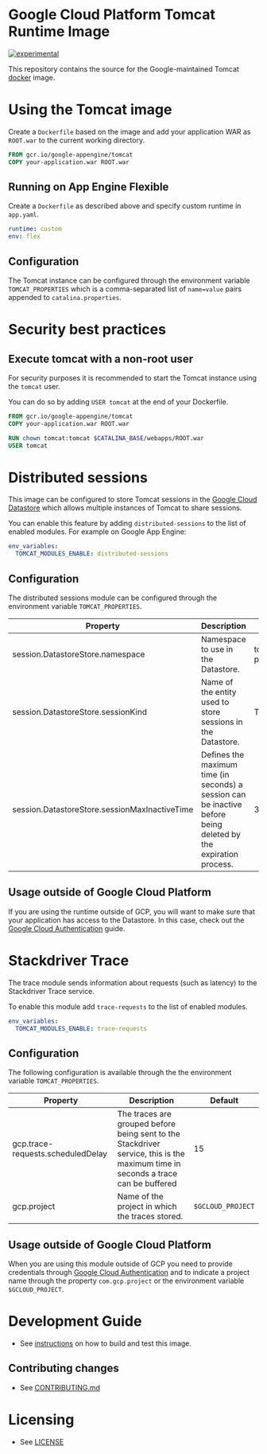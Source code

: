 # Google Cloud Platform Tomcat Runtime Image

[![experimental](http://badges.github.io/stability-badges/dist/experimental.svg)](http://github.com/badges/stability-badges)

This repository contains the source for the Google-maintained Tomcat [docker](https://docker.com) image.

# Using the Tomcat image

Create a `Dockerfile` based on the image and add your application WAR as `ROOT.war` to the current working directory.

```dockerfile
FROM gcr.io/google-appengine/tomcat
COPY your-application.war ROOT.war
```

## Running on App Engine Flexible

Create a `Dockerfile` as described above and specify custom runtime in `app.yaml`.

```yaml
runtime: custom
env: flex
```

## Configuration
The Tomcat instance can be configured through the environment variable `TOMCAT_PROPERTIES` which is
a comma-separated list of `name=value` pairs appended to `catalina.properties`.

# Security best practices

## Execute tomcat with a non-root user
For security purposes it is recommended to start the Tomcat instance using the `tomcat` user. 

You can do so by adding `USER tomcat` at the end of your Dockerfile.

```dockerfile
FROM gcr.io/google-appengine/tomcat
COPY your-application.war ROOT.war

RUN chown tomcat:tomcat $CATALINA_BASE/webapps/ROOT.war
USER tomcat
```

# Distributed sessions
This image can be configured to store Tomcat sessions in the [Google Cloud Datastore](https://cloud.google.com/datastore/docs) which allows
multiple instances of Tomcat to share sessions.

You can enable this feature by adding `distributed-sessions` to the list of enabled modules.
For example on Google App Engine:
 
```yaml
env_variables:
  TOMCAT_MODULES_ENABLE: distributed-sessions
```

## Configuration
The distributed sessions module can be configured through the environment variable `TOMCAT_PROPERTIES`.

|  Property | Description  | Default  | 
|---|---|---|
| session.DatastoreStore.namespace    |  Namespace to use in the Datastore.                         |  tomcat-gcp-persistent-session |
| session.DatastoreStore.sessionKind  |  Name of the entity used to store sessions in the Datastore. |  TomcatGCloudSession |
| session.DatastoreStore.sessionMaxInactiveTime |  Defines the maximum time (in seconds) a session can be inactive before being deleted by the expiration process. | 3600 |

## Usage outside of Google Cloud Platform
If you are using the runtime outside of GCP, you will want to make sure that your application has access to
the Datastore. In this case, check out the [Google Cloud Authentication](https://developers.google.com/identity/protocols/application-default-credentials) guide.

# Stackdriver Trace
The trace module sends information about requests (such as latency) to the Stackdriver Trace service.

To enable this module add `trace-requests` to the list of enabled modules.

```yaml
env_variables:
  TOMCAT_MODULES_ENABLE: trace-requests
```

## Configuration
The following configuration is available through the the environment variable `TOMCAT_PROPERTIES`.

|  Property | Description  | Default  |
|---|---|---|
| gcp.trace-requests.scheduledDelay | The traces are grouped before being sent to the Stackdriver service, this is the maximum time in seconds a trace can be buffered| 15 |
| gcp.project  |  Name of the project in which the traces stored. |  `$GCLOUD_PROJECT` |

## Usage outside of Google Cloud Platform
When you are using this module outside of GCP you need to provide credentials through [Google Cloud Authentication](https://developers.google.com/identity/protocols/application-default-credentials)
and to indicate a project name through the property `com.gcp.project` or the environment variable `$GCLOUD_PROJECT`.

# Development Guide

* See [instructions](DEVELOPING.md) on how to build and test this image.

## Contributing changes

* See [CONTRIBUTING.md](CONTRIBUTING.md)

# Licensing

* See [LICENSE](LICENSE)
